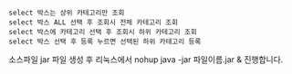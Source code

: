 
	select 박스는 상위 카테고리만 조회
	select 박스 ALL 선택 후 조회시 전체 카테고리 조회
	select 박스에 카테고리 선택 후 조회시 하위 카테고리 조회
	select 박스 선택 후 등록 누르면 선택된 하위 카테고리 등록


소스파일 jar 파일 생성 후 리눅스에서 nohup java -jar 파일이름.jar & 진행합니다.
